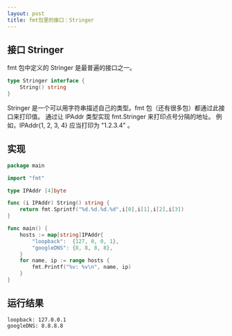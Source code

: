 ```yaml
---
layout: post
title: fmt包里的接口：Stringer
---
```


## 接口 Stringer

fmt 包中定义的 Stringer 是最普遍的接口之一。

```go
type Stringer interface {
    String() string
}
```

Stringer 是一个可以用字符串描述自己的类型。fmt 包（还有很多包）都通过此接口来打印值。
通过让 IPAddr 类型实现 fmt.Stringer 来打印点号分隔的地址。
例如，IPAddr{1, 2, 3, 4} 应当打印为 "1.2.3.4" 。

## 实现

```go
package main

import "fmt"

type IPAddr [4]byte

func (i IPAddr) String() string {
	return fmt.Sprintf("%d.%d.%d.%d",i[0],i[1],i[2],i[3])
}

func main() {
	hosts := map[string]IPAddr{
		"loopback":  {127, 0, 0, 1},
		"googleDNS": {8, 8, 8, 8},
	}
	for name, ip := range hosts {
		fmt.Printf("%v: %v\n", name, ip)
	}
}
```

## 运行结果

```shell
loopback: 127.0.0.1
googleDNS: 8.8.8.8
```
